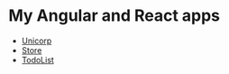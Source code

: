 <h1>My Angular and React apps</h1>

<ul>
	<li><a href="https://almalib.github.io/unicorp/">Unicorp</a></li>
	<li><a href="https://almalib.github.io/store/">Store</a></li>
	<li><a href="https://almalib.github.io/todoList/">TodoList</a></li>
</ul>
    
